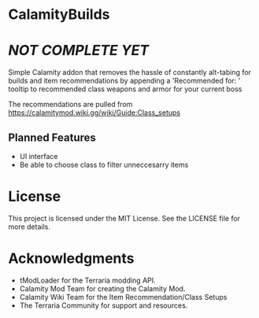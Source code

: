 # CalamityBuilds

# *NOT COMPLETE YET*
Simple Calamity addon that removes the hassle of constantly alt-tabing for builds and item recommendations by appending a 'Recommended for: ' tooltip to recommended class weapons and armor for your current boss

The recommendations are pulled from https://calamitymod.wiki.gg/wiki/Guide:Class_setups




## Planned Features

- UI interface
- Be able to choose class to filter unneccesarry items


# License
This project is licensed under the MIT License. See the LICENSE file for more details.


# Acknowledgments
- tModLoader for the Terraria modding API.
- Calamity Mod Team for creating the Calamity Mod.
- Calamity Wiki Team for the Item Recommendation/Class Setups
- The Terraria Community for support and resources.
